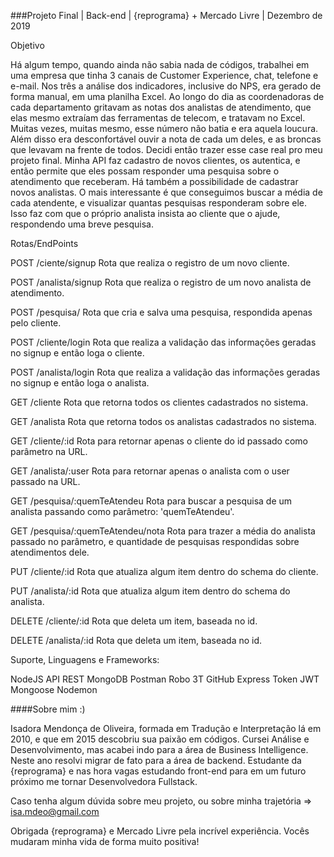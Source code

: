 ###Projeto Final | Back-end | {reprograma} + Mercado Livre | Dezembro de 2019

Objetivo

Há algum tempo, quando ainda não sabia nada de códigos, trabalhei em uma empresa que tinha 3 canais de Customer Experience, chat, telefone e e-mail. Nos três a análise dos indicadores, inclusive do NPS, era gerado de forma manual, em uma planilha Excel. 
Ao longo do dia as coordenadoras de cada departamento gritavam as notas dos analistas de atendimento, que elas mesmo extraíam das ferramentas de telecom, e tratavam no Excel. Muitas vezes, muitas mesmo, esse número não batia e era aquela loucura. 
Além disso era desconfortável ouvir a nota de cada um deles, e as broncas que levavam na frente de todos. 
Decidi então trazer esse case real pro meu projeto final. Minha API faz cadastro de novos clientes, os autentica, e então permite que eles possam responder uma pesquisa sobre o atendimento que receberam. Há também a possibilidade de cadastrar novos analistas. O mais interessante é que conseguimos buscar a média de cada atendente, e visualizar quantas pesquisas responderam sobre ele.
Isso faz com que o próprio analista insista ao cliente que o ajude, respondendo uma breve pesquisa. 

Rotas/EndPoints

POST /ciente/signup Rota que realiza o registro de um novo cliente.

POST /analista/signup Rota que realiza o registro de um novo analista de atendimento.

POST /pesquisa/ Rota que cria e salva uma pesquisa, respondida apenas pelo cliente. 

POST /cliente/login Rota que realiza a validação das informações geradas no signup e então loga o cliente.

POST /analista/login Rota que realiza a validação das informações geradas no signup e então loga o analista.

GET /cliente Rota que retorna todos os clientes cadastrados no sistema.

GET /analista Rota que retorna todos os analistas cadastrados no sistema.

GET /cliente/:id Rota para retornar apenas o cliente do id passado como parâmetro na URL.

GET /analista/:user Rota para retornar apenas o analista com o user passado na URL.

GET /pesquisa/:quemTeAtendeu Rota para buscar a pesquisa de um analista passando como parâmetro: 'quemTeAtendeu'.

GET /pesquisa/:quemTeAtendeu/nota Rota para trazer a média do analista passado no parâmetro, e quantidade de pesquisas respondidas sobre atendimentos dele.

PUT /cliente/:id Rota que atualiza algum item dentro do schema do cliente.

PUT /analista/:id Rota que atualiza algum item dentro do schema do analista.

DELETE /cliente/:id Rota que deleta um item, baseada no id.

DELETE /analista/:id Rota que deleta um item, baseada no id. 

Suporte, Linguagens e Frameworks:

NodeJS
API REST
MongoDB
Postman
Robo 3T
GitHub
Express
Token JWT
Mongoose
Nodemon

####Sobre mim :)

Isadora Mendonça de Oliveira, formada em Tradução e Interpretação lá em 2010, e que em 2015 descobriu sua paixão em códigos. Cursei Análise e Desenvolvimento, mas acabei indo para a área de Business Intelligence. Neste ano resolvi migrar de fato para a área de backend. Estudante da {reprograma} e nas hora vagas estudando front-end para em um futuro próximo me tornar Desenvolvedora Fullstack. 

Caso tenha algum dúvida sobre meu projeto, ou sobre minha trajetória => isa.mdeo@gmail.com

Obrigada {reprograma} e Mercado Livre pela incrível experiência. Vocês mudaram minha vida de forma muito positiva!
